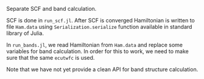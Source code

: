 Separate SCF and band calculation.

SCF is done in `run_scf.jl`.
After SCF is converged Hamiltonian is written to file `Ham.data` using
`Serialization.serialize` function available in standard library of Julia.

In `run_bands.jl`, we read Hamiltonian from `Ham.data` and replace some
variables for band calculation. In order for this to work, we need to
make sure that the same `ecutwfc` is used.

Note that we have not yet provide a clean API for band structure calculation.

